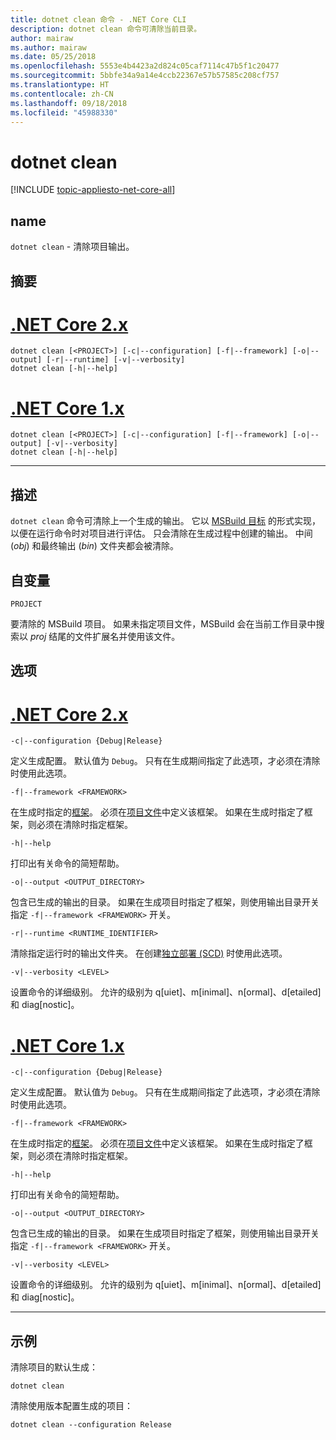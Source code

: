 ```yaml
---
title: dotnet clean 命令 - .NET Core CLI
description: dotnet clean 命令可清除当前目录。
author: mairaw
ms.author: mairaw
ms.date: 05/25/2018
ms.openlocfilehash: 5553e4b4423a2d824c05caf7114c47b5f1c20477
ms.sourcegitcommit: 5bbfe34a9a14e4ccb22367e57b57585c208cf757
ms.translationtype: HT
ms.contentlocale: zh-CN
ms.lasthandoff: 09/18/2018
ms.locfileid: "45988330"
---
```

# <a name="dotnet-clean"></a>dotnet clean

[!INCLUDE [topic-appliesto-net-core-all](../../../includes/topic-appliesto-net-core-all.md)]

## <a name="name"></a>name

`dotnet clean` - 清除项目输出。

## <a name="synopsis"></a>摘要

# <a name="net-core-2xtabnetcore2x"></a>[.NET Core 2.x](#tab/netcore2x)
```
dotnet clean [<PROJECT>] [-c|--configuration] [-f|--framework] [-o|--output] [-r|--runtime] [-v|--verbosity]
dotnet clean [-h|--help]
```
# <a name="net-core-1xtabnetcore1x"></a>[.NET Core 1.x](#tab/netcore1x)
```
dotnet clean [<PROJECT>] [-c|--configuration] [-f|--framework] [-o|--output] [-v|--verbosity]
dotnet clean [-h|--help]
```
---

## <a name="description"></a>描述

`dotnet clean` 命令可清除上一个生成的输出。 它以 [MSBuild 目标](/visualstudio/msbuild/msbuild-targets) 的形式实现，以便在运行命令时对项目进行评估。 只会清除在生成过程中创建的输出。 中间 (*obj*) 和最终输出 (*bin*) 文件夹都会被清除。

## <a name="arguments"></a>自变量

`PROJECT`

要清除的 MSBuild 项目。 如果未指定项目文件，MSBuild 会在当前工作目录中搜索以 *proj* 结尾的文件扩展名并使用该文件。

## <a name="options"></a>选项

# <a name="net-core-2xtabnetcore2x"></a>[.NET Core 2.x](#tab/netcore2x)

`-c|--configuration {Debug|Release}`

定义生成配置。 默认值为 `Debug`。 只有在生成期间指定了此选项，才必须在清除时使用此选项。

`-f|--framework <FRAMEWORK>`

在生成时指定的[框架](../../standard/frameworks.md)。 必须在[项目文件](csproj.md)中定义该框架。 如果在生成时指定了框架，则必须在清除时指定框架。

`-h|--help`

打印出有关命令的简短帮助。

`-o|--output <OUTPUT_DIRECTORY>`

包含已生成的输出的目录。 如果在生成项目时指定了框架，则使用输出目录开关指定 `-f|--framework <FRAMEWORK>` 开关。

`-r|--runtime <RUNTIME_IDENTIFIER>`

清除指定运行时的输出文件夹。 在创建[独立部署 (SCD)](../deploying/index.md#self-contained-deployments-scd) 时使用此选项。

`-v|--verbosity <LEVEL>`

设置命令的详细级别。 允许的级别为 q[uiet]、m[inimal]、n[ormal]、d[etailed] 和 diag[nostic]。

# <a name="net-core-1xtabnetcore1x"></a>[.NET Core 1.x](#tab/netcore1x)

`-c|--configuration {Debug|Release}`

定义生成配置。 默认值为 `Debug`。 只有在生成期间指定了此选项，才必须在清除时使用此选项。

`-f|--framework <FRAMEWORK>`

在生成时指定的[框架](../../standard/frameworks.md)。 必须在[项目文件](csproj.md)中定义该框架。 如果在生成时指定了框架，则必须在清除时指定框架。

`-h|--help`

打印出有关命令的简短帮助。

`-o|--output <OUTPUT_DIRECTORY>`

包含已生成的输出的目录。 如果在生成项目时指定了框架，则使用输出目录开关指定 `-f|--framework <FRAMEWORK>` 开关。

`-v|--verbosity <LEVEL>`

设置命令的详细级别。 允许的级别为 q[uiet]、m[inimal]、n[ormal]、d[etailed] 和 diag[nostic]。

---

## <a name="examples"></a>示例

清除项目的默认生成：

`dotnet clean`

清除使用版本配置生成的项目：

`dotnet clean --configuration Release`

